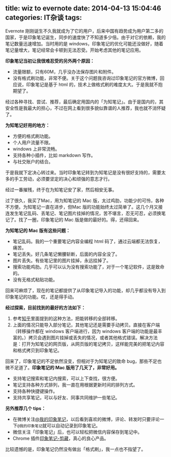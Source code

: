 title: wiz to evernote
date: 2014-04-13 15:04:46
categories: IT杂谈
tags:
---
Evernote 刚刚诞生不久我就成为了它的用户，后来中国有趋势成为用户第二多的国家，于是印象笔记诞生，同步的速度快了不知道多少倍。由于对它的依赖，我的笔记数量迅速增加。当时用的是 windows，印象笔记的优化可能还没做好，随着笔记量增大，笔记经常会卡顿到无法忍受。开始考虑其他的笔记应用。

**印象笔记当初让我很难忍受的另外两个原因：**

- 流量限额，只有60M，几乎没办法保存图片和附件。
- 没有格式刷功能，非常不便。关于这个问题我咨询过印象笔记的官方微博，回应说，印象笔记是基于 html 的，技术上做格式刷的难度太大。于是我就不抱期望了。

经过各种寻找、尝试、推荐，最后确定用国内的「为知笔记」。由于是国内的，其安全性是我最大的担心，不过在网上看到很多貌似靠谱的人推荐，我也就不消怀疑了。

**为知笔记好用的地方：**

- 方便的格式刷功能。
- 个人用户流量不限。
- windows 上非常流畅。
- 支持各种小插件，比如 markdown 写作。
- 与社交账户的结合。

于是我就下定决心转过来。当时印象笔记转到为知笔记是没有很好支持的，需要太多的手工劳动，必须要坚定的决心和顽强的意志才行。

<!--more-->

经过一番摧残，终于在为知笔记安了家，然后相安无事。

过了很久，我买了Mac，用为知笔记的 Mac 版，太过鸡肋，功能少的可怜，各种不方便。为知笔记一直在进步，但Mac 版的功能始终太过简单了。这几个月又接连发生笔记乱码、丢笔记、笔记图片挂掉的情况，苦不堪言，忍无可忍，必须换笔记了。找了一圈，印象笔记的 Mac 版是做的最好的。得，还得回来。

**为知笔记的 Mac 版有这些问题：**

- 笔记乱码。我的一个重要笔记内容全编程 html 码了，通过云端都无法恢复，痛苦。
- 笔记丢失。好几条笔记懒腰斩断，后面的内容全没了。
- 图片丢失。有些笔记里的图片挂掉，永远挂掉了。
- 搜索功能鸡肋。几乎可以认为没有搜索功能了，对于一个笔记软件，这是致命的。
- 没有无格式粘贴功能。

回来可麻烦了，现在的笔记都提供了从印象笔记导入的功能，却几乎都没有导入到印象笔记的功能。哎，还是得手动。

**经过探索，目前找到的最好的方法如下：**

1. 参考[知乎](http://www.zhihu.com/question/20287008/answer/23591722?utm_source=weibo&utm_medium=weibo_share&utm_content=share_answer&utm_campaign=share_button)里面提到的这种方法，把能转移的全部转移。
2. 上面的情况只能导入部分笔记，其他笔记还是需要手动拷贝。直接在客户端（转移操作都在 windows 客户端进行，因为 windows 客户端的功能是最丰富的。）拷贝会遇到图片挂掉或丢失的情况，或者其他格式错误。解决方法是：打开为知笔记的网页版，从网页版的笔记拷贝，这样能完美的把笔记内容和格式拷贝到印象笔记。

回来了，印象笔记的不足依然没变，但相对于为知笔记的致命 bug，那些不足也微不足道了。**印象笔记的 Mac 版用了几天了，非常好用。**

- 支持笔记搜索和笔记内搜索，可以上下查找，很方便。
- 笔记支持各种方式排列，我一直在用根据更新时间的排列方式。
- 支持各种快捷键操作。
- 支持共享笔记，可以与好友、同事共同维护一些笔记。

**另外推荐几个 tips：**

- 在微博关注[@我的印象笔记](http://weibo.com/myyxbj?topnav=1&wvr=5&topsug=1)，以后看到喜欢的微博，评论、转发时只要评论一下`@我的印象笔记`就可以自动记录到印象笔记。
- 微信关注「印象笔记」后，也可以轻松把微信内容保存到笔记中。
- Chrome 插件[印象笔记-剪藏](https://chrome.google.com/webstore/detail/evernote-web-clipper/pioclpoplcdbaefihamjohnefbikjilc)，真心的良心产品。

比较遗憾的是，印象笔记仍然没有做出「格式刷」，我一点也不指望了。